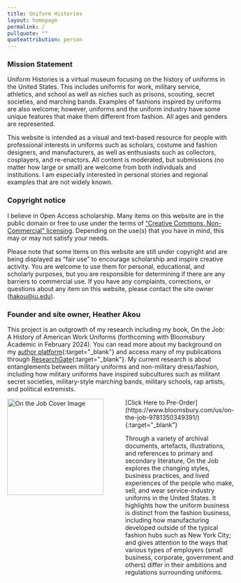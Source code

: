 ```yaml
---
title: Uniform Histories
layout: homepage
permalink: /
pullquote: ""
quoteattribution: person
---
```

### Mission Statement

Uniform Histories is a virtual museum focusing on the history of uniforms in the United States. This includes uniforms for work, military service, athletics, and school as well as niches such as prisons, scouting, secret societies, and marching bands. Examples of fashions inspired by uniforms are also welcome; however, uniforms and the uniform industry have some unique features that make them different from fashion. All ages and genders are represented. 

This website is intended as a visual and text-based resource for people with professional interests in uniforms such as scholars, costume and fashion designers, and manufacturers, as well as enthusiasts such as collectors, cosplayers, and re-enactors. All content is moderated, but submissions (no matter how large or small) are welcome from both individuals and institutions. I am especially interested in personal stories and regional examples that are not widely known. 

### Copyright notice

I believe in Open Access scholarship. Many items on this website are in the public domain or free to use under the terms of [“Creative Commons, Non-Commercial" licensing](https://creativecommons.org/licenses/by-nc/3.0/). Depending on the use(s) that you have in mind, this may or may not satisfy your needs. 

Please note that some items on this website are still under copyright and are being displayed as “fair use” to encourage scholarship and inspire creative activity. You are welcome to use them for personal, educational, and scholarly purposes, but you are responsible for determining if there are any barriers to commercial use. If you have any complaints, corrections, or questions about any item on this website, please contact the site owner (hakou@iu.edu).

### Founder and site owner, Heather Akou

This project is an outgrowth of my research including my book, On the Job: A History of American Work Uniforms (forthcoming with Bloomsbury Academic in February 2024). You can read more about my background on my [author platform](https://www.heatherakou.net/){:target="_blank"} and access many of my publications through [ResearchGate](https://www.researchgate.net/profile/Heather-Akou){:target="_blank"}. My current research is about entanglements between military uniforms and non-military dress/fashion, including how military uniforms have inspired subcultures such as militant secret societies, military-style marching bands, military schools, rap artists, and political extremists. 

<div style="display:flex;">
<img src="assets/img/cover.jpg" alt="On the Job Cover Image" style="width:220px; margin-right:50px;">

<div markdown="1">
[Click Here to Pre-Order](https://www.bloomsbury.com/us/on-the-job-9781350349391/){:target="_blank"}

<p>Through a variety of archival documents, artefacts, illustrations, and references to primary and secondary literature, On the Job explores the changing styles, business practices, and lived experiences of the people who make, sell, and wear service-industry uniforms in the United States. It highlights how the uniform business is distinct from the fashion business, including how manufacturing developed outside of the typical fashion hubs such as New York City; and gives attention to the ways that various types of employers (small business, corporate, government and others) differ in their ambitions and regulations surrounding uniforms.</p>

<!-- <p>Lorem ipsum dolor sit amet, consectetur adipiscing elit, sed do eiusmod tempor incididunt ut labore et dolore magna aliqua. Ut enim ad minim veniam, quis nostrud exercitation ullamco laboris nisi ut aliquip ex ea commodo consequat. Duis aute irure dolor in reprehenderit in voluptate velit esse cillum dolore eu fugiat nulla pariatur. Excepteur sint occaecat cupidatat non proident, sunt in culpa qui officia deserunt mollit anim id est laborum.</p> -->
</div>
</div>


